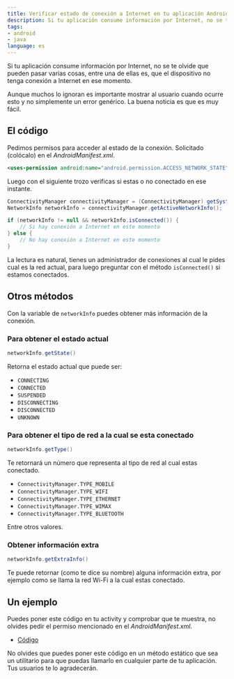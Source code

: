 ```yaml
---
title: Verificar estado de conexión a Internet en tu aplicación Android
description: Si tu aplicación consume información por Internet, no se te olvide que pueden pasar varias cosas, entre una de ellas es, que el dispositivo no tenga conexión a Internet en ese momento.
tags:
- android
- java
language: es
---
```


Si tu aplicación consume información por Internet, no se te olvide que pueden pasar varias cosas, entre una de ellas es, que el dispositivo no tenga conexión a Internet en ese momento.

Aunque muchos lo ignoran es importante mostrar al usuario cuando ocurre esto y no simplemente un error genérico. La buena noticia es que es muy fácil.

## El código

Pedimos permisos para acceder al estado de la conexión. Solicitado (colócalo) en el *AndroidManifest.xml*.

```xml
<uses-permission android:name="android.permission.ACCESS_NETWORK_STATE" />
```

Luego con el siguiente trozo verificas si estas o no conectado en ese instante.

```java
ConnectivityManager connectivityManager = (ConnectivityManager) getSystemService(Context.CONNECTIVITY_SERVICE);
NetworkInfo networkInfo = connectivityManager.getActiveNetworkInfo();

if (networkInfo != null && networkInfo.isConnected()) {
    // Si hay conexión a Internet en este momento
} else {
    // No hay conexión a Internet en este momento
}
```

La lectura es natural, tienes un administrador de conexiones al cual le pides cual es la red actual, para luego preguntar con el método `isConnected()` si estamos conectados.

## Otros métodos

Con la variable de `networkInfo` puedes obtener más información de la conexión.

### Para obtener el estado actual

```java
networkInfo.getState()
```

Retorna el estado actual que puede ser:

* `CONNECTING`
* `CONNECTED`
* `SUSPENDED`
* `DISCONNECTING`
* `DISCONNECTED`
* `UNKNOWN`

### Para obtener el tipo de red a la cual se esta conectado

```java
networkInfo.getType()
```

Te retornará un número que representa al tipo de red al cual estas conectado.

* `ConnectivityManager.TYPE_MOBILE`
* `ConnectivityManager.TYPE_WIFI`
* `ConnectivityManager.TYPE_ETHERNET`
* `ConnectivityManager.TYPE_WIMAX`
* `ConnectivityManager.TYPE_BLUETOOTH`

Entre otros valores.

### Obtener información extra

```java
networkInfo.getExtraInfo()
```

Te puede retornar (como te dice su nombre) alguna información extra, por ejemplo como se llama la red Wi-Fi a la cual estas conectado.

## Un ejemplo

Puedes poner este código en tu activity y comprobar que te muestra, no olvides pedir el permiso mencionado en el *AndroidManifest.xml*.

* [Código](https://gist.github.com/alvareztech/46b9e346477e3a224bbd54164cc2c166)

No olvides que puedes poner este código en un método estático que sea un utilitario para que puedas llamarlo en cualquier parte de tu aplicación. Tus usuarios te lo agradecerán.
